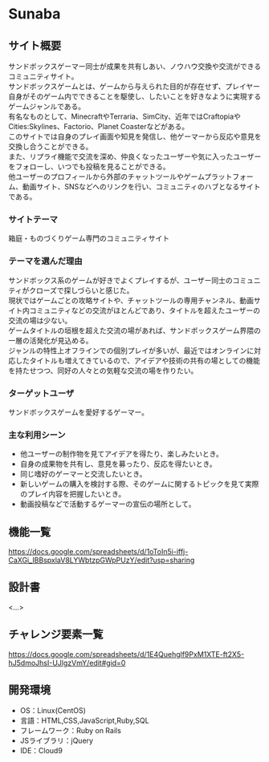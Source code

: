 # Sunaba

## サイト概要
サンドボックスゲーマー同士が成果を共有しあい、ノウハウ交換や交流ができるコミュニティサイト。  
サンドボックスゲームとは、ゲームから与えられた目的が存在せず、プレイヤー自身がそのゲーム内でできることを駆使し、したいことを好きなように実現するゲームジャンルである。  
有名なものとして、MinecraftやTerraria、SimCity、近年ではCraftopiaやCities:Skylines、Factorio、Planet Coasterなどがある。  
このサイトでは自身のプレイ画面や知見を発信し、他ゲーマーから反応や意見を交換し合うことができる。  
また、リプライ機能で交流を深め、仲良くなったユーザーや気に入ったユーザーをフォローし、いつでも投稿を見ることができる。  
他ユーザーのプロフィールから外部のチャットツールやゲームプラットフォーム、動画サイト、SNSなどへのリンクを行い、コミュニティのハブとなるサイトである。

### サイトテーマ
箱庭・ものづくりゲーム専門のコミュニティサイト

### テーマを選んだ理由
サンドボックス系のゲームが好きでよくプレイするが、ユーザー同士のコミュニティがクローズで探しづらいと感じた。  
現状ではゲームごとの攻略サイトや、チャットツールの専用チャンネル、動画サイト内コミュニティなどの交流がほとんどであり、タイトルを超えたユーザーの交流の場は少ない。  
ゲームタイトルの垣根を超えた交流の場があれば、サンドボックスゲーム界隈の一層の活発化が見込める。  
ジャンルの特性上オフラインでの個別プレイが多いが、最近ではオンラインに対応したタイトルも増えてきているので、アイデアや技術の共有の場としての機能を持たせつつ、同好の人々との気軽な交流の場を作りたい。

### ターゲットユーザ
サンドボックスゲームを愛好するゲーマー。

### 主な利用シーン
- 他ユーザーの制作物を見てアイデアを得たり、楽しみたいとき。
- 自身の成果物を共有し、意見を募ったり、反応を得たいとき。
- 同じ嗜好のゲーマーと交流したいとき。
- 新しいゲームの購入を検討する際、そのゲームに関するトピックを見て実際のプレイ内容を把握したいとき。
- 動画投稿などで活動するゲーマーの宣伝の場所として。

## 機能一覧
https://docs.google.com/spreadsheets/d/1oToIn5i-iffj-CaXGi_IBBspxlaV8LYWbtzpGWpPUzY/edit?usp=sharing

## 設計書
<...>

## チャレンジ要素一覧
<https://docs.google.com/spreadsheets/d/1E4Quehglf9PxM1XTE-ft2X5-hJ5dmoJhsI-UJlgzVmY/edit#gid=0>

## 開発環境
- OS：Linux(CentOS)
- 言語：HTML,CSS,JavaScript,Ruby,SQL
- フレームワーク：Ruby on Rails
- JSライブラリ：jQuery
- IDE：Cloud9
